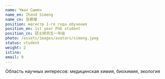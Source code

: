 ```yaml
---
name: Чжан Сымен
name_en: Zhand Simeng
name_cn: 张楒檬
position: магистр 1-го года обучения
position_en: 1st year PhD student
position_cn: 硕士研究生一年级
photo: /assets/images/avatars/simeng.jpeg
status: student
weight: 2
istina: 
email: 0
---
```




Область научных интересов: медицинская химия, биохимия, экология



